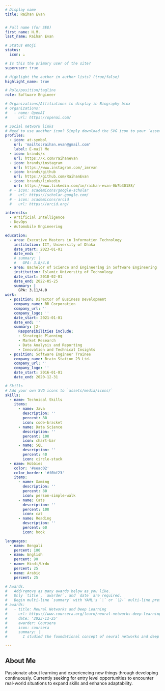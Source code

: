 ```yaml
---
# Display name
title: Raihan Evan


# Full name (for SEO)
first_name: H.M.
last_name: Raihan Evan

# Status emoji
status:
  icon: ☕️

# Is this the primary user of the site?
superuser: true

# Highlight the author in author lists? (true/false)
highlight_name: true

# Role/position/tagline
role: Software Engineer

# Organizations/Affiliations to display in Biography blox
# organizations:
#   - name: OpenAI
#     url: https://openai.com/

# Social network links
# Need to use another icon? Simply download the SVG icon to your `assets/media/icons/` folder.
profiles:
  - icon: at-symbol
    url: 'mailto:raihan.evan@gmail.com'
    label: E-mail Me
  - icon: brands/x
    url: https://x.com/raihanevan
  - icon: brands/instagram
    url: https://www.instagram.com/_imrvan
  - icon: brands/github
    url: https://github.com/RaihanEvan
  - icon: brands/linkedin
    url: https://www.linkedin.com/in/raihan-evan-0b7b30188/
  # - icon: academicons/google-scholar
  #   url: https://scholar.google.com/
  # - icon: academicons/orcid
  #   url: https://orcid.org/

interests:
  - Artificial Intelligence
  - DevOps
  - Automobile Engineering

education:
  - area: Executive Masters in Information Technology
    institution: IIT, University of Dhaka
    date_start: 2023-01-01
    date_end: ''
    # summary: |
    #   GPA: 3.8/4.0
  - area: Bachelor of Science and Engineering in Software Engineering
    institution: Islamic University of Technology
    date_start: 2018-02-01
    date_end: 2022-05-25
    summary: |
      GPA: 3.11/4.0
work:
  - position: Director of Business Development
    company_name: RR Corporation
    company_url: ''
    company_logo: ''
    date_start: 2021-01-01
    date_end: ''
    summary: |2-
      Responsibilities include:
      - Strategic Planning
      - Market Research
      - Data Analysis and Reporting
      - Innovation and Technical Insights
  - position: Software Engineer Trainee
    company_name: Brain Station 23 Ltd.
    company_url: ''
    company_logo: ''
    date_start: 2016-01-01
    date_end: 2020-12-31

# Skills
# Add your own SVG icons to `assets/media/icons/`
skills:
  - name: Technical Skills
    items:
      - name: Java
        description: ''
        percent: 80
        icon: code-bracket
      - name: Data Science
        description: ''
        percent: 100
        icon: chart-bar
      - name: SQL
        description: ''
        percent: 40
        icon: circle-stack
  - name: Hobbies
    color: '#eeac02'
    color_border: '#f0bf23'
    items:
      - name: Gaming
        description: ''
        percent: 80
        icon: person-simple-walk
      - name: Cats
        description: ''
        percent: 100
        icon: cat
      - name: Reading
        description: ''
        percent: 60
        icon: book

languages:
  - name: Bengali
    percent: 100
  - name: English
    percent: 90
  - name: Hindi/Urdu
    percent: 25
  - name: Arabic
    percent: 25

# Awards.
#   Add/remove as many awards below as you like.
#   Only `title`, `awarder`, and `date` are required.
#   Begin multi-line `summary` with YAML's `|` or `|2-` multi-line prefix and indent 2 spaces below.
# awards:
#   - title: Neural Networks and Deep Learning
#     url: https://www.coursera.org/learn/neural-networks-deep-learning
#     date: '2023-11-25'
#     awarder: Coursera
#     icon: coursera
#     summary: |
#       I studied the foundational concept of neural networks and deep learning. By the end, I was familiar with the significant technological trends driving the rise of deep learning; build, train, and apply fully connected deep neural networks; implement efficient (vectorized) neural networks; identify key parameters in a neural network’s architecture; and apply deep learning to your own applications.

---
```


## About Me

Passionate about learning and experiencing new things through developing continuously. Currently seeking for entry level opportunities to encounter real-world situations to expand skills and enhance adaptability.